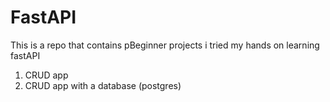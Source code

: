 # FastAPI
This is a repo that contains pBeginner projects i tried my hands on learning fastAPI

1. CRUD app
2. CRUD app with a database (postgres)

